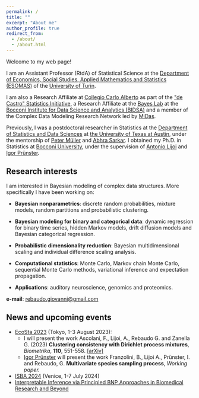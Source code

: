 ```yaml
---
permalink: /
title: ""
excerpt: "About me"
author_profile: true
redirect_from: 
  - /about/
  - /about.html
---
```


Welcome to my web page!

I am an Assistant Professor (RtdA) of Statistical Science at the [Department of Economics, Social Studies, Applied Mathematics and Statistics (ESOMAS)](https://www.esomas-en.unito.it/do/home.pl) of the [University of Turin](https://en.unito.it). 

I am also a Research Affiliate at [Collegio Carlo Alberto](https://www.carloalberto.org) as part of the ["de Castro" Statistics Initiative](https://www.carloalberto.org/research/statistics-initiative), a Research Affiliate at the [Bayes Lab](https://bayeslab.unibocconi.eu/) at the [Bocconi Institute for Data Science and Analytics (BIDSA)](https://www.bidsa.unibocconi.eu/wps/wcm/connect/Site/Bidsa/Home) and a member of the Complex Data Modeling Research Network led by [MiDas](https://midas.mat.uc.cl/network).

Previously, I was a postdoctoral researcher in Statistics at the [Department of Statistics and Data Sciences](https://stat.utexas.edu/) at [the University of Texas at Austin](https://www.utexas.edu/), under the mentorship of [Peter Müller](https://web.ma.utexas.edu/users/pmueller/) and [Abhra Sarkar](https://abhrastat.github.io/). 
I obtained my Ph.D. in Statistics at [Bocconi University](https://www.unibocconi.eu/wps/wcm/connect/bocconi/sitopubblico_en/navigation+tree/home), under the supervision of [Antonio Lijoi](http://mypage.unibocconi.it/antoniolijoi/) and [Igor Prünster](http://didattica.unibocconi.it/mypage/index.php?IdUte=187032&cognome=PRUENSTER&nome=IGOR&urlBackMy=).

## Research interests
I am interested in Bayesian modeling of complex data structures. More specifically I have been working on:

* **Bayesian nonparametrics**: discrete random probabilities, mixture models, random partitions and probabilistic clustering.

* **Bayesian modeling for binary and categorical data**: dynamic regression for binary time series, hidden Markov models, drift diffusion models and Bayesian categorical regression.

* **Probabilistic dimensionality reduction**: Bayesian multidimensional scaling and individual difference scaling analysis.

* **Computational statistics**:  Monte Carlo, Markov chain Monte Carlo, sequential Monte Carlo methods, variational inference and expectation propagation.

* **Applications**: auditory neuroscience, genomics and proteomics.


**e-mail**: rebaudo.giovanni@gmail.com

## News and upcoming events

* [EcoSta 2023](http://www.cmstatistics.org/EcoSta2023/index.php) (Tokyo, 1-3 August 2023):
  - I will present the work Ascolani,  F., Lijoi, A., Rebaudo G. and Zanella G. (2023) **Clustering consistency with Dirichlet process mixtures**, *Biometrika*, **110**, 551-558. [[arXiv]](https://arxiv.org/abs/2205.12924)
  - [Igor Prünster](http://didattica.unibocconi.it/mypage/index.php?IdUte=187032&cognome=PRUENSTER&nome=IGOR&urlBackMy=) will present the work Franzolini, B., Lijoi A., Prünster, I. and Rebaudo, G.  **Multivariate species sampling process**, *Working paper.*
* [ISBA 2024](https://bayesian.org/2024-world-meeting-2) (Venice, 1-7 July 2024)
* [Interpretable Inference via Principled BNP Approaches in Biomedical Research and Beyond](https://ims.nus.edu.sg/events/interpretable-inference-via-principled-bnp-approaches-in-biomedical-research-beyond/)
 




